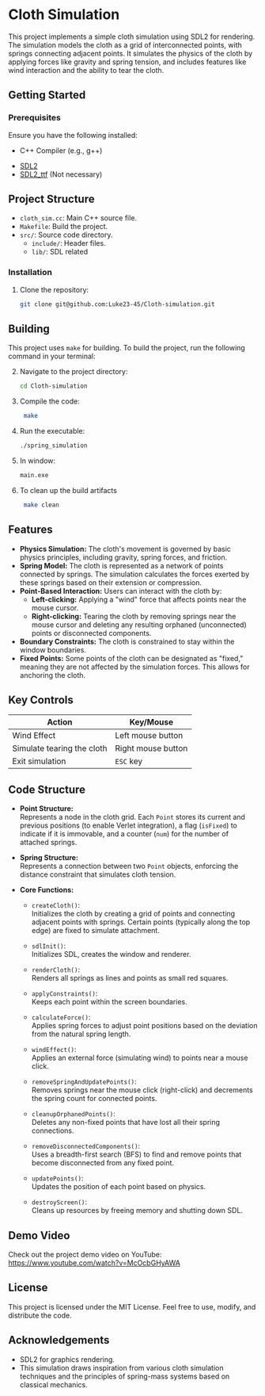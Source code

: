 # Cloth Simulation

This project implements a simple cloth simulation using SDL2 for rendering. The simulation models the cloth as a grid of interconnected points, with springs connecting adjacent points. It simulates the physics of the cloth by applying forces like gravity and spring tension, and includes features like wind interaction and the ability to tear the cloth.

## Getting Started

### Prerequisites
Ensure you have the following installed:
- C++ Compiler (e.g., g++)
*   [SDL2](https://www.libsdl.org/)
*   [SDL2_ttf](https://www.libsdl.org/projects/SDL_ttf/) (Not necessary)

## Project Structure

*   `cloth_sim.cc`: Main C++ source file.
*   `Makefile`: Build the project.
*   `src/`: Source code directory.
    *   `include/`: Header files.
    *   `lib/`: SDL related

### Installation
1. Clone the repository:
   ```bash
   git clone git@github.com:Luke23-45/Cloth-simulation.git
   ```
## Building

This project uses `make` for building. To build the project, run the following command in your terminal:

2. Navigate to the project directory:
   ```bash
   cd Cloth-simulation
   ```
3. Compile the code:
   ```bash
    make
   ```
4. Run the executable:
   ```bash
   ./spring_simulation
   
   ```
5. In window:
   ```bash
   main.exe
   ```
6. To clean up the build artifacts
   ```bash
    make clean
   ```

## Features

* **Physics Simulation:**  The cloth's movement is governed by basic physics principles, including gravity, spring forces, and friction.
* **Spring Model:** The cloth is represented as a network of points connected by springs.  The simulation calculates the forces exerted by these springs based on their extension or compression.
* **Point-Based Interaction:**  Users can interact with the cloth by:
    * **Left-clicking:** Applying a "wind" force that affects points near the mouse cursor.
    * **Right-clicking:** Tearing the cloth by removing springs near the mouse cursor and deleting any resulting orphaned (unconnected) points or disconnected components.
* **Boundary Constraints:**  The cloth is constrained to stay within the window boundaries.
* **Fixed Points:**  Some points of the cloth can be designated as "fixed," meaning they are not affected by the simulation forces. This allows for anchoring the cloth.

## Key Controls

| **Action**                 | **Key/Mouse**      |
| -------------------------- | ------------------ |
| Wind Effect                | Left mouse button  |
| Simulate tearing the cloth | Right mouse button |
| Exit simulation            | `ESC` key          |

## Code Structure

- **Point Structure:**  
    Represents a node in the cloth grid. Each `Point` stores its current and previous positions (to enable Verlet integration), a flag (`isFixed`) to indicate if it is immovable, and a counter (`num`) for the number of attached springs.
    
- **Spring Structure:**  
    Represents a connection between two `Point` objects, enforcing the distance constraint that simulates cloth tension.
    
- **Core Functions:**
    
    - `createCloth()`:  
        Initializes the cloth by creating a grid of points and connecting adjacent points with springs. Certain points (typically along the top edge) are fixed to simulate attachment.
        
    - `sdlInit()`:  
        Initializes SDL, creates the window and renderer.
        
    - `renderCloth()`:  
        Renders all springs as lines and points as small red squares.
        
    - `applyConstraints()`:  
        Keeps each point within the screen boundaries.
        
    - `calculateForce()`:  
        Applies spring forces to adjust point positions based on the deviation from the natural spring length.
        
    - `windEffect()`:  
        Applies an external force (simulating wind) to points near a mouse click.
        
    - `removeSpringAndUpdatePoints()`:  
        Removes springs near the mouse click (right-click) and decrements the spring count for connected points.
        
    - `cleanupOrphanedPoints()`:  
        Deletes any non-fixed points that have lost all their spring connections.
        
    - `removeDisconnectedComponents()`:  
        Uses a breadth-first search (BFS) to find and remove points that become disconnected from any fixed point.
        
    - `updatePoints()`:  
        Updates the position of each point based on physics.
        
    - `destroyScreen()`:  
        Cleans up resources by freeing memory and shutting down SDL.
        

## Demo Video
Check out the project demo video on YouTube: https://www.youtube.com/watch?v=McOcbGHyAWA
## License

This project is licensed under the MIT License. Feel free to use, modify, and distribute the code.

## Acknowledgements

- SDL2 for graphics rendering.
- This simulation draws inspiration from various cloth simulation techniques and the principles of spring-mass systems based on classical mechanics.
